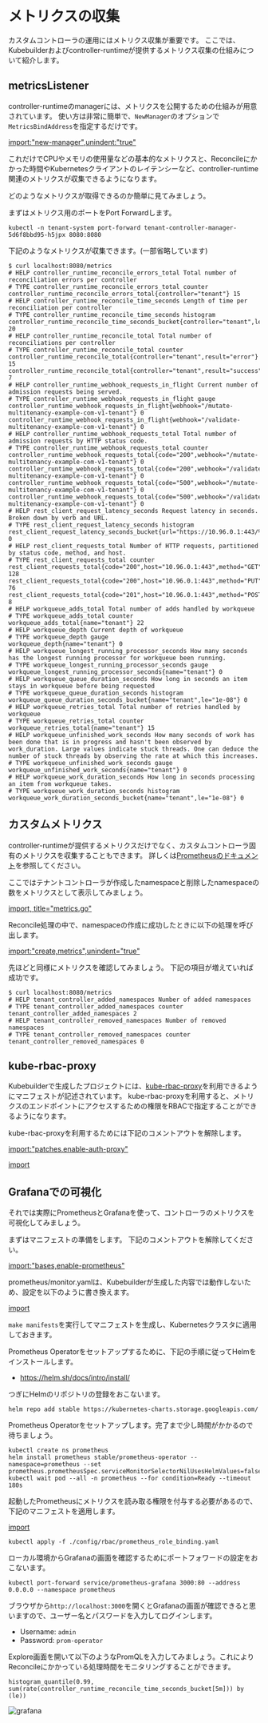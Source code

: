 # メトリクスの収集

カスタムコントローラの運用にはメトリクス収集が重要です。
ここでは、Kubebuilderおよびcontroller-runtimeが提供するメトリクス収集の仕組みについて紹介します。

## metricsListener

controller-runtimeのmanagerには、メトリクスを公開するための仕組みが用意されています。
使い方は非常に簡単で、`NewManager`のオプションで`MetricsBindAddress`を指定するだけです。

[import:"new-manager",unindent:"true"](../../codes/tenant/main.go)

これだけでCPUやメモリの使用量などの基本的なメトリクスと、Reconcileにかかった時間やKubernetesクライアントのレイテンシーなど、controller-runtime関連のメトリクスが収集できるようになります。

どのようなメトリクスが取得できるのか簡単に見てみましょう。

まずはメトリクス用のポートをPort Forwardします。

```
kubectl -n tenant-system port-forward tenant-controller-manager-5d6f8bbd95-h5jpx 8080:8080
```

下記のようなメトリクスが収集できます。(一部省略しています)

```
$ curl localhost:8080/metrics
# HELP controller_runtime_reconcile_errors_total Total number of reconciliation errors per controller
# TYPE controller_runtime_reconcile_errors_total counter
controller_runtime_reconcile_errors_total{controller="tenant"} 15
# HELP controller_runtime_reconcile_time_seconds Length of time per reconciliation per controller
# TYPE controller_runtime_reconcile_time_seconds histogram
controller_runtime_reconcile_time_seconds_bucket{controller="tenant",le="0.005"} 20
# HELP controller_runtime_reconcile_total Total number of reconciliations per controller
# TYPE controller_runtime_reconcile_total counter
controller_runtime_reconcile_total{controller="tenant",result="error"} 15
controller_runtime_reconcile_total{controller="tenant",result="success"} 7
# HELP controller_runtime_webhook_requests_in_flight Current number of admission requests being served.
# TYPE controller_runtime_webhook_requests_in_flight gauge
controller_runtime_webhook_requests_in_flight{webhook="/mutate-multitenancy-example-com-v1-tenant"} 0
controller_runtime_webhook_requests_in_flight{webhook="/validate-multitenancy-example-com-v1-tenant"} 0
# HELP controller_runtime_webhook_requests_total Total number of admission requests by HTTP status code.
# TYPE controller_runtime_webhook_requests_total counter
controller_runtime_webhook_requests_total{code="200",webhook="/mutate-multitenancy-example-com-v1-tenant"} 0
controller_runtime_webhook_requests_total{code="200",webhook="/validate-multitenancy-example-com-v1-tenant"} 0
controller_runtime_webhook_requests_total{code="500",webhook="/mutate-multitenancy-example-com-v1-tenant"} 0
controller_runtime_webhook_requests_total{code="500",webhook="/validate-multitenancy-example-com-v1-tenant"} 0
# HELP rest_client_request_latency_seconds Request latency in seconds. Broken down by verb and URL.
# TYPE rest_client_request_latency_seconds histogram
rest_client_request_latency_seconds_bucket{url="https://10.96.0.1:443/%7Bprefix%7D",verb="GET",le="0.001"} 0
# HELP rest_client_requests_total Number of HTTP requests, partitioned by status code, method, and host.
# TYPE rest_client_requests_total counter
rest_client_requests_total{code="200",host="10.96.0.1:443",method="GET"} 128
rest_client_requests_total{code="200",host="10.96.0.1:443",method="PUT"} 76
rest_client_requests_total{code="201",host="10.96.0.1:443",method="POST"} 8
# HELP workqueue_adds_total Total number of adds handled by workqueue
# TYPE workqueue_adds_total counter
workqueue_adds_total{name="tenant"} 22
# HELP workqueue_depth Current depth of workqueue
# TYPE workqueue_depth gauge
workqueue_depth{name="tenant"} 0
# HELP workqueue_longest_running_processor_seconds How many seconds has the longest running processor for workqueue been running.
# TYPE workqueue_longest_running_processor_seconds gauge
workqueue_longest_running_processor_seconds{name="tenant"} 0
# HELP workqueue_queue_duration_seconds How long in seconds an item stays in workqueue before being requested
# TYPE workqueue_queue_duration_seconds histogram
workqueue_queue_duration_seconds_bucket{name="tenant",le="1e-08"} 0
# HELP workqueue_retries_total Total number of retries handled by workqueue
# TYPE workqueue_retries_total counter
workqueue_retries_total{name="tenant"} 15
# HELP workqueue_unfinished_work_seconds How many seconds of work has been done that is in progress and hasn't been observed by work_duration. Large values indicate stuck threads. One can deduce the number of stuck threads by observing the rate at which this increases.
# TYPE workqueue_unfinished_work_seconds gauge
workqueue_unfinished_work_seconds{name="tenant"} 0
# HELP workqueue_work_duration_seconds How long in seconds processing an item from workqueue takes.
# TYPE workqueue_work_duration_seconds histogram
workqueue_work_duration_seconds_bucket{name="tenant",le="1e-08"} 0
```

## カスタムメトリクス

controller-runtimeが提供するメトリクスだけでなく、カスタムコントローラ固有のメトリクスを収集することもできます。
詳しくは[Prometheusのドキュメント](https://prometheus.io/docs/instrumenting/writing_exporters/)を参照してください。

ここではテナントコントローラが作成したnamespaceと削除したnamespaceの数をメトリクスとして表示してみましょう。

[import, title="metrics.go"](../../codes/tenant/controllers/metrics.go)

Reconcile処理の中で、namespaceの作成に成功したときに以下の処理を呼び出します。

[import:"create,metrics",unindent="true"](../../codes/tenant/controllers/tenant_controller.go)

先ほどと同様にメトリクスを確認してみましょう。
下記の項目が増えていれば成功です。

```
$ curl localhost:8080/metrics
# HELP tenant_controller_added_namespaces Number of added namespaces
# TYPE tenant_controller_added_namespaces counter
tenant_controller_added_namespaces 2
# HELP tenant_controller_removed_namespaces Number of removed namespaces
# TYPE tenant_controller_removed_namespaces counter
tenant_controller_removed_namespaces 0
```

## kube-rbac-proxy

Kubebuilderで生成したプロジェクトには、[kube-rbac-proxy](https://github.com/brancz/kube-rbac-proxy)を利用できるようにマニフェストが記述されています。
kube-rbac-proxyを利用すると、メトリクスのエンドポイントにアクセスするための権限をRBACで指定することができるようになります。

kube-rbac-proxyを利用するためには下記のコメントアウトを解除します。

[import:"patches,enable-auth-proxy"](../../codes/tenant/config/default/kustomization.yaml)

[import](../../codes/tenant/config/rbac/kustomization.yaml)

## Grafanaでの可視化

それでは実際にPrometheusとGrafanaを使って、コントローラのメトリクスを可視化してみましょう。

まずはマニフェストの準備をします。
下記のコメントアウトを解除してください。

[import:"bases,enable-prometheus"](../../codes/tenant/config/default/kustomization.yaml)

prometheus/monitor.yamlは、Kubebuilderが生成した内容では動作しないため、設定を以下のように書き換えます。

[import](../../codes/tenant/config/prometheus/monitor.yaml)

`make manifests`を実行してマニフェストを生成し、Kubernetesクラスタに適用しておきます。

Prometheus Operatorをセットアップするために、下記の手順に従ってHelmをインストールします。
- https://helm.sh/docs/intro/install/

つぎにHelmのリポジトリの登録をおこないます。

```
helm repo add stable https://kubernetes-charts.storage.googleapis.com/
```

Prometheus Operatorをセットアップします。完了まで少し時間がかかるので待ちましょう。

```
kubectl create ns prometheus
helm install prometheus stable/prometheus-operator --namespace=prometheus --set prometheus.prometheusSpec.serviceMonitorSelectorNilUsesHelmValues=false
kubectl wait pod --all -n prometheus --for condition=Ready --timeout 180s
```

起動したPrometheusにメトリクスを読み取る権限を付与する必要があるので、下記のマニフェストを適用します。

[import](../../codes/tenant/config/rbac/prometheus_role_binding.yaml)

```
kubectl apply -f ./config/rbac/prometheus_role_binding.yaml
```

ローカル環境からGrafanaの画面を確認するためにポートフォワードの設定をおこないます。

```
kubectl port-forward service/prometheus-grafana 3000:80 --address 0.0.0.0 --namespace prometheus
```

ブラウザから`http://localhost:3000`を開くとGrafanaの画面が確認できると思いますので、ユーザー名とパスワードを入力してログインします。
- Username: `admin`
- Password: `prom-operator`

Explore画面を開いて以下のようなPromQLを入力してみましょう。これによりReconcileにかかっている処理時間をモニタリングすることができます。

```
histogram_quantile(0.99, sum(rate(controller_runtime_reconcile_time_seconds_bucket[5m])) by (le))
```
![grafana](./img/grafana.png)
